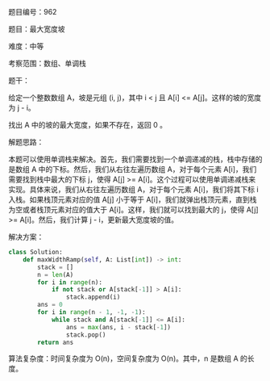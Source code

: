 题目编号：962

题目：最大宽度坡

难度：中等

考察范围：数组、单调栈

题干：

给定一个整数数组 A，坡是元组 (i, j)，其中 i < j 且 A[i] <= A[j]。这样的坡的宽度为 j - i。

找出 A 中的坡的最大宽度，如果不存在，返回 0 。

解题思路：

本题可以使用单调栈来解决。首先，我们需要找到一个单调递减的栈，栈中存储的是数组 A 中的下标。然后，我们从右往左遍历数组 A，对于每个元素 A[i]，我们需要找到栈中最大的下标 j，使得 A[j] >= A[i]。这个过程可以使用单调递减栈来实现。具体来说，我们从右往左遍历数组 A，对于每个元素 A[i]，我们将其下标 i 入栈。如果栈顶元素对应的值 A[j] 小于等于 A[i]，我们就弹出栈顶元素，直到栈为空或者栈顶元素对应的值大于 A[i]。这样，我们就可以找到最大的 j，使得 A[j] >= A[i]。然后，我们计算 j - i，更新最大宽度坡的值。

解决方案：

```python
class Solution:
    def maxWidthRamp(self, A: List[int]) -> int:
        stack = []
        n = len(A)
        for i in range(n):
            if not stack or A[stack[-1]] > A[i]:
                stack.append(i)
        ans = 0
        for i in range(n - 1, -1, -1):
            while stack and A[stack[-1]] <= A[i]:
                ans = max(ans, i - stack[-1])
                stack.pop()
        return ans
```

算法复杂度：时间复杂度为 O(n)，空间复杂度为 O(n)。其中，n 是数组 A 的长度。